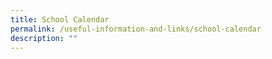 ```yaml
---
title: School Calendar
permalink: /useful-information-and-links/school-calendar
description: ""
---
```

